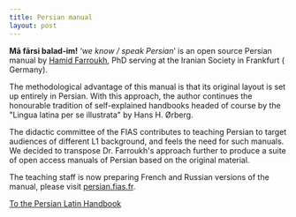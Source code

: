 ```yaml
---
title: Persian manual
layout: post
---
```


**Mā fārsi balad‐im!** ‘*we know / speak Persian*’ is an open source Persian manual by [Hamid Farroukh](http://alefbaye2om.org/books/course-book/), PhD serving at the Iranian Society in Frankfurt ( Germany).

The methodological advantage of this manual is that its original layout is set up entirely in Persian. With this approach, the author continues the honourable tradition of self-explained handbooks headed of course by the "Lingua latina per se illustrata" by Hans H. Ørberg.

The didactic committee of the FIAS contributes to teaching Persian to target audiences of different L1 background, and feels the need for such manuals. We decided to transpose Dr. Farroukh's approach further to produce a suite of open access manuals of Persian based on the original material.

The teaching staff is now preparing French and Russian versions of the manual, please visit [persian.fias.fr](https://persian.fias.fr).


[To the Persian Latin Handbook](/persian)
